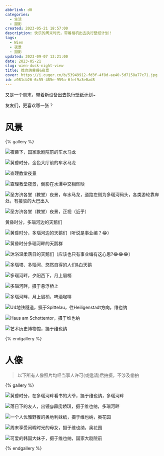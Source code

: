 ```yaml
---
abbrlink: d0
categories:
  - 生活
  - 摄影
created: 2023-05-21 18:57:00
description: 快乐的周末时光，带着相机出去执行壁纸计划！
tags:
  - Wien
  - 夜景
  - 摄影
updated: 2023-09-07 13:21:00
date: 2023-05-21
slug: wien-dusk-night-view
title: 维也纳黄昏&夜景
cover: https://i.cuger.cn/b/53949912-fd3f-4f8d-ae40-5d7158a77c71.jpg
id: a981cb26-6c55-485e-959a-6fef9a3e0ad8
---
```


又是一个周末，带着新设备出去执行壁纸计划~

友友们，更喜欢哪一张？

# 风景

{% gallery %}

![夜幕下，国家歌剧院前的车水马龙](https://i.cuger.cn/b/70a623e7-9621-4fe2-af3c-069ede6c651e.jpg)

![黄昏时分，金色大厅前的车水马龙](https://i.cuger.cn/b/63985a23-ce70-46a0-9893-c245b9b1d4b7.jpg)

![查理教堂夜景](https://i.cuger.cn/b/c59dd4c5-3840-48d8-ad7f-0c29e33f13ae.jpg)

![查理教堂夜景，倒影在水潭中交相辉映](https://i.cuger.cn/b/67f6ebc4-5f4f-477b-8076-5ca7e92082b1.jpg)

![圣方济各堂（教堂）夜景，车水马龙，道路左侧为多瑙河码头，各类游轮靠岸处，有接驳的大巴出入](https://i.cuger.cn/b/c48a35ab-520b-4a27-8cff-14726d6fa4bc.jpg)

![圣方济各堂（教堂）夜景，正视（近乎）](https://i.cuger.cn/b/ac8a87b6-29ac-424e-a767-cd3814310532.jpg)

黄昏时分，多瑙河边的天鹅们

![黄昏时分，多瑙河边的天鹅们（听说是事业编？😂）](https://i.cuger.cn/b/29cf53a3-6aff-45bb-a80c-b056db9ab72f.jpg)

![黄昏时分多瑙河畔的天鹅群](https://i.cuger.cn/b/7357180d-1b94-4775-9ac6-6ac3037d105c.jpg)

![沐浴温柔落日的天鹅们（应该也只有事业编有这心思?😂😂😂）](https://i.cuger.cn/b/9cc40b58-8b31-4cc4-9973-6a98b3609340.jpg)

![多瑙塔、多瑙河、悠然自得的人们&白天鹅](https://i.cuger.cn/b/a383cec8-faaa-4b6c-b66f-84c502158b77.jpg)

![多瑙河畔，夕阳西下，月上眉梢](https://i.cuger.cn/b/63da67a9-c9dc-48cd-afcd-79a81cb63727.jpg)

![多瑙河畔，摄于悬浮桥上](https://i.cuger.cn/b/3685b6a2-34da-49b3-8dd3-5b69dd63c528.jpg)

![多瑙河畔，月上眉梢，啤酒咖啡](https://i.cuger.cn/b/84eb589a-4613-41b9-a697-30dd4005369e.jpg)

![U4地铁隧道，摄于Spittelau，往Heiligenstadt方向，维也纳](https://i.cuger.cn/b/6d9dbb95-2d54-4b2c-9105-17f238f4e115.jpg)

![Haus am Schottentor，摄于维也纳](https://i.cuger.cn/b/4e151032-33cb-41fb-9c2a-d6d48dba362c.jpg)

![艺术历史博物馆，摄于维也纳](https://i.cuger.cn/b/d2263ef7-e971-47d4-93fd-cc8f431be884.jpg)

{% endgallery %}

# 人像

> 以下所有人像照片均经当事人许可(或邀请)后拍摄，不涉及偷拍

{% gallery %}

![黄昏时分，在多瑙河畔看书的大爷，摄于维也纳，多瑙河畔](https://i.cuger.cn/b/9095734e-c1fd-47f5-908e-a72994cea03c.jpg)

![落日下的友人，出镜@霹雳娇琪，摄于维也纳，多瑙河畔](https://i.cuger.cn/b/51be67c5-4fe0-4587-ac43-c48341b2e60f.jpg)

![一个人优雅野餐的奥地利妹纸，摄于维也纳，奥花园](https://i.cuger.cn/b/72108e1c-a014-4cf0-86cb-749497ad7a48.jpg)

![周末享受闲暇时光的母女，摄于维也纳，奥花园](https://i.cuger.cn/b/60b8c2d8-dcac-4a98-986b-4e44159faad8.jpg)

![可爱的韩国大妹子，摄于维也纳，国家大剧院前](https://i.cuger.cn/b/4cf80e2b-dec5-4d5a-b93e-769d896a8e6c.jpg)

{% endgallery %}
